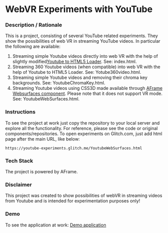 # WebVR Experiments with YouTube

### **Description / Rationale**
This is a project, consisting of several YouTube related experiments. They show the possibilities of web VR in streaming YouTube videos. In particular the following are available:
1. Streaming simple Youtube videos directly into web VR with the help of slightly modified<a href="https://github.com/thelevicole/youtube-to-html5-loader">Youtube to HTML5 Loader</a>. See: index.html.  
2. Streaming 360 Youtube videos (when compatible) into web VR with the help of Youtube to HTML5 Loader. See: Yotube360video.html.
3. Streaming simple Youtube videos and removing their chroma key backgrounds. See: YoutubeChromaKey.html.
4. Streaming Youtube videos using CSS3D made available through <a href="https://github.com/ryota-mitarai/aframe-websurfaces"> AFrame Websurfaces component</a>. Please note that it does not support VR mode. See: YoutubeWebSurfaces.html. 

### **Instructions**
To see the project at work just copy the repository to your local server and explore all the functionality. For reference, please see the code or original components/repositories. To open experiments on Glitch.com, just add html page after the main URL, like below:
```
https://youtube-experiments.glitch.me/YoutubeWebSurfaces.html
```

### **Tech Stack**
The project is powered by AFrame.

### **Disclaimer**
This project was created to show possibilities of webVR in streaming videos from Youtube and is intended for experimentation purposes only!

### **Demo**
To see the application at work: [Demo application](https://youtube-experiments.glitch.me/)
